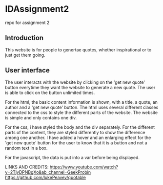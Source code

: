 # IDAssignment2
repo for assignment 2

## Introduction
This website is for people to genertae quotes, whether inspirational or to just get them going.
## User interface
The user interacts with the website by clicking on the 'get new quote' button everytime they want the website to generate a new quote. The user is able to click on the button unlimited times.



For the html, the basic content information is shown, with a title, a quote, an author and a 'get new quote' button. The html uses several different classes connected to the css to style the different parts of the website. The website is simple and only contains one div.

For the css, i have styled the body and the div separately. For the different parts of the content, they are styled differently to show the difference among one another. I have added a hover and an enlarging effect for the 'get new quote' button for the user to know that it is a button and not a random text in a box.

For the javascript, the data is put into a var before being displayed.




LINKS AND CREDITS:
https://www.youtube.com/watch?v=2TjvDPNBgXo&ab_channel=GeekProbin
https://github.com/lukePeavey/quotable

